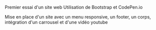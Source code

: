 Premier essai d'un site web
Utilisation de Bootstrap et CodePen.io

Mise en place d'un site avec un menu responsive, un footer, un corps, intégration d'un carrousel et d'une vidéo youtube
